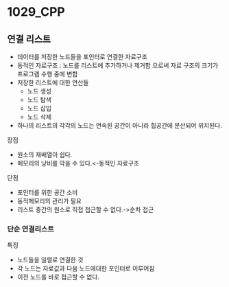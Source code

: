# 1029_CPP

## 연결 리스트

- 데이터를 저장한 노드들을 포인터로 연결한 자료구조
- 동적인 자료구조 : 노드를 리스트에 추가하거나 제거함 으로써 자료 구조의 크기가 프로그램 수행 중에 변함
- 저장한 리스트에 대한 연산들
  - 노드 생성
  - 노드 탐색
  - 노드 삽입
  - 노드 삭제
- 하나의 리스트의 각각의 노드는 연속된 공간이 아니라 힙공간에 분산되어 위치된다.



장점

- 원소의 재배열이 쉽다.
- 메모리의 낭비를 막을 수 있다.<-동적인 자료구조

단점

- 포인터를 위한 공간 소비
- 동적메모리의 관리가 필요
- 리스트 중간의 원소로 직접 접근할 수 없다.->순차 접근

### 단순 연결리스트

특징

- 노드들을 일렬로 연결한 것
- 각 노드는 자료값과 다음 노드에대한 포인터로 이루어짐
-  이전 노드를 바로 접근할 수 없다.

